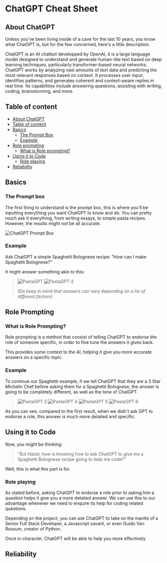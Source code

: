 # ChatGPT Cheat Sheet

<div id="about"/>

## About ChatGPT

Unless you've been living inside of a cave for the last 10 years, you know what ChatGPT is, but for the few concerned, here's a little description.

ChatGPT is an AI chatbot developped by OpenAI, it is a large language model designed to understand and generate human-like text based on deep learning techniques, particularly transformer-based neural networks. ChatGPT works by analyzing vast amounts of text data and predicting the most relevant responses based on context. It processes user input, identifies patterns, and generates coherent and context-aware replies in real time. Its capabilities include answering questions, assisting with writing, coding, brainstorming, and more.

<div id='table-of-content'/>

## Table of content

- [About ChatGPT](#about)
- [Table of content](#table-of-content)
- [Basics](#basics)
  - [The Prompt Box](#prompt-box)
  - [Example](#pb-example)
- [Role prompting](#role-prompting)
  - [What is Role prompting?](#about-rp)
- [Using it to Code](#usage)
  - [Role playing](#rp-code)
- [Reliability](#reliability)

<div id='basics'/>

## Basics

<div id="prompt-box"/>

### The Prompt box

The first thing to understand is the prompt box, this is where you'll be inputting everything you want ChatGPT to know and do. You can pretty much ask it everything, from writing essays, to simple pasta recipes. However, the results might not be all accurate.

![ChatGPT Prompt Box](https://media.discordapp.net/attachments/1222310007832314016/1351201994416586865/ChatGPT-PromptBox.png?ex=67d9846b&is=67d832eb&hm=125d777d65a139b4efdb517baab13230fed86b07eea81afe970a0920fde6aa49&=&format=webp&quality=lossless)

<div id="pb-example"/>

### Example

Ask ChatGPT a simple Spaghetti Bolognese recipe: "How can I make Spaghetti Bolognese?"

It might answer something akin to this:
>
>![PastaGPT](https://media.discordapp.net/attachments/1222310007832314016/1351206269079261284/image.png?ex=67d98866&is=67d836e6&hm=9046794363594e275635609eef9fb3fc801c6ad74b69519ec0d5c80dfb7f4796&=&format=webp&quality=lossless) ![PastaGPT-2](https://media.discordapp.net/attachments/1222310007832314016/1351206515662655599/image.png?ex=67d988a1&is=67d83721&hm=c27eea6dc6cd435f0f6ba5fcf803d185261ba0e764e8123c86a41759284c2a7a&=&format=webp&quality=lossless)
>
>*(Do keep in mind that answers can vary depending on a lot of different factors)*
<div id='role-prompting'/>

## Role Prompting

<div id="about-rp"/>

### What is Role Prompting?

Role prompting is a method that consist of telling ChatGPT to endorse the role of someone specific, in order to fine tune the answers it gives back.

This provides some context to the AI, helping it give you more accurate answers on a specific topic.

<div id=="example-rp"/>

### Example

To continue our Spaghetti example, if we tell ChatGPT that they are a 3 Star Michelin Chef before asking them for a Spaghetti Bolognese, the answer is going to be completely different, as well as the tone of ChatGPT.

> ![PastaGPT 3](https://media.discordapp.net/attachments/1222310007832314016/1351273554876043354/image.png?ex=67d9c710&is=67d87590&hm=466e9d3156a73ce305a3c0da4eebf7cdbb3f80dfb5b64a1da7eb0fd758718644&=&format=webp&quality=lossless&width=604&height=544)
> ![PastaGPT 4](https://media.discordapp.net/attachments/1222310007832314016/1351273555303600168/image.png?ex=67d9c711&is=67d87591&hm=d120b2d0c43534a5a02dccb2f3c59156e7debfd72c0fd23163a89d6cb99d04a1&=&format=webp&quality=lossless)
> ![PastaGPT 5](https://media.discordapp.net/attachments/1222310007832314016/1351273555643601078/image.png?ex=67d9c711&is=67d87591&hm=87ca42217f08cfbd1ec18f457aea440c787073248cc55ff3bb8c811a75f24e82&=&format=webp&quality=lossless&width=577&height=544)
> ![PastaGPT 6](https://media.discordapp.net/attachments/1222310007832314016/1351273556071415918/image.png?ex=67d9c711&is=67d87591&hm=ba89dfc797062e5bf0a18011822e23e312ae3f8ddd3eb959b3132b283122c5d7&=&format=webp&quality=lossless&width=640&height=544)

As you can see, compared to the first result, when we didn't ask GPT to endorse a role, this answer is much more detailed and specific.

<div id="usage"/>

## Using it to Code

Now, you might be thinking:

>"But Hazel, how is knowing how to ask ChatGPT to give me a Spaghetti Bolognese recipe going to help me code?"

Well, this is what this part is for.

<div id="rp-code"/>

### Role playing

As stated before, asking ChatGPT to endorse a role prior to asking him a question helps it give you a more detailed answer. We can use this to our advantage whenever we need to enquire its help for coding related questions.

Depending on the project, you can ask ChatGPT to take on the mantle of a Senior Full Stack Developer, a Javascript savant, or even Guido Van Rossum, creator of Python.

Once in character, ChatGPT will be able to help you more effectively

### 

<div id='reliability'/>

## Reliability
